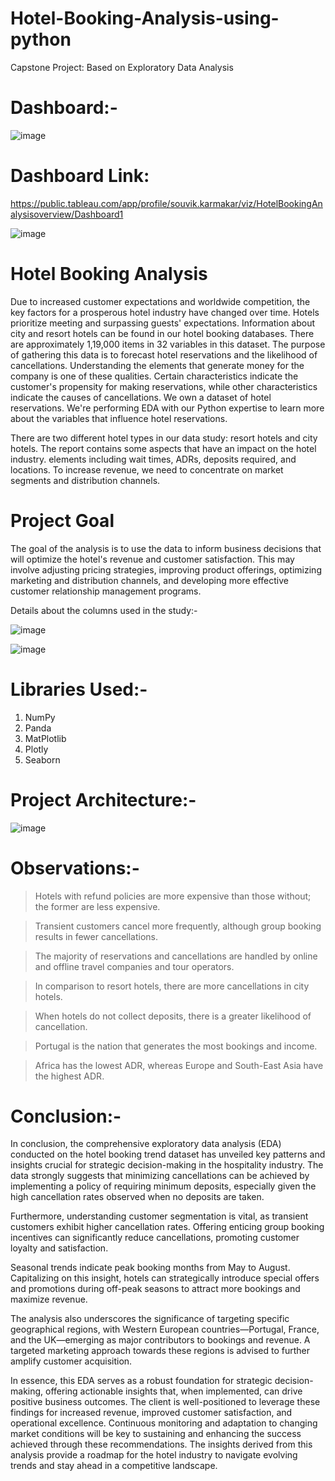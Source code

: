 # Hotel-Booking-Analysis-using-python
Capstone Project: Based on Exploratory Data Analysis

# Dashboard:-
![image](https://github.com/Souvik-karmakar/Hotel-Booking-Analysis-using-python/assets/78291973/9f7134e7-ef92-4421-8286-5a6a673654c6)


# Dashboard Link:
https://public.tableau.com/app/profile/souvik.karmakar/viz/HotelBookingAnalysisoverview/Dashboard1

![image](https://github.com/Souvik-karmakar/Hotel-Booking-Analysis-using-python/assets/78291973/2b6b6803-e0ba-4e77-a4dc-235b8c509a51)

# Hotel Booking Analysis
Due to increased customer expectations and worldwide competition, the key factors for a prosperous hotel industry have changed over time. Hotels prioritize meeting and surpassing guests' expectations. Information about city and resort hotels can be found in our hotel booking databases. There are approximately 1,19,000 items in 32 variables in this dataset. The purpose of gathering this data is to forecast hotel reservations and the likelihood of cancellations. Understanding the elements that generate money for the company is one of these qualities. Certain characteristics indicate the customer's propensity for making reservations, while other characteristics indicate the causes of cancellations. We own a dataset of hotel reservations. We're performing EDA with our Python expertise to learn more about the variables that influence hotel reservations.

There are two different hotel types in our data study: resort hotels and city hotels. The report contains some aspects that have an impact on the hotel industry. elements including wait times, ADRs, deposits required, and locations. To increase revenue, we need to concentrate on market segments and distribution channels. 

# Project Goal
The goal of the analysis is to use the data to inform business decisions that will optimize the hotel's revenue and customer satisfaction. This may involve adjusting pricing strategies, improving product offerings, optimizing marketing and distribution channels, and developing more effective customer relationship management programs.

Details about the columns used in the study:-


![image](https://github.com/Souvik-karmakar/Hotel-Booking-Analysis-using-python/assets/78291973/3b66ff2f-60a0-4c73-8ac7-38465b3eb229)

![image](https://github.com/Souvik-karmakar/Hotel-Booking-Analysis-using-python/assets/78291973/9f06fa33-eb3f-46ac-89d2-f347bd946ef4)


# Libraries Used:-

1. NumPy
2. Panda
3. MatPlotlib
4. Plotly
5. Seaborn

# Project Architecture:-

![image](https://github.com/Souvik-karmakar/Hotel-Booking-Analysis-using-python/assets/78291973/e477f24f-17aa-4c09-8ce3-9ba7d46ce1a0)

# Observations:-

> Hotels with refund policies are more expensive than those without; the former are less expensive.
  
> Transient customers cancel more frequently, although group booking results in fewer cancellations.
  
> The majority of reservations and cancellations are handled by online and offline travel companies and tour operators.
  
> In comparison to resort hotels, there are more cancellations in city hotels.
  
> When hotels do not collect deposits, there is a greater likelihood of cancellation.
  
> Portugal is the nation that generates the most bookings and income.
  
> Africa has the lowest ADR, whereas Europe and South-East Asia have the highest ADR.


# Conclusion:-

In conclusion, the comprehensive exploratory data analysis (EDA) conducted on the hotel booking trend dataset has unveiled key patterns and insights crucial for strategic decision-making in the hospitality industry. The data strongly suggests that minimizing cancellations can be achieved by implementing a policy of requiring minimum deposits, especially given the high cancellation rates observed when no deposits are taken.

Furthermore, understanding customer segmentation is vital, as transient customers exhibit higher cancellation rates. Offering enticing group booking incentives can significantly reduce cancellations, promoting customer loyalty and satisfaction.

Seasonal trends indicate peak booking months from May to August. Capitalizing on this insight, hotels can strategically introduce special offers and promotions during off-peak seasons to attract more bookings and maximize revenue.

The analysis also underscores the significance of targeting specific geographical regions, with Western European countries—Portugal, France, and the UK—emerging as major contributors to bookings and revenue. A targeted marketing approach towards these regions is advised to further amplify customer acquisition.

In essence, this EDA serves as a robust foundation for strategic decision-making, offering actionable insights that, when implemented, can drive positive business outcomes. The client is well-positioned to leverage these findings for increased revenue, improved customer satisfaction, and operational excellence. Continuous monitoring and adaptation to changing market conditions will be key to sustaining and enhancing the success achieved through these recommendations. The insights derived from this analysis provide a roadmap for the hotel industry to navigate evolving trends and stay ahead in a competitive landscape.




